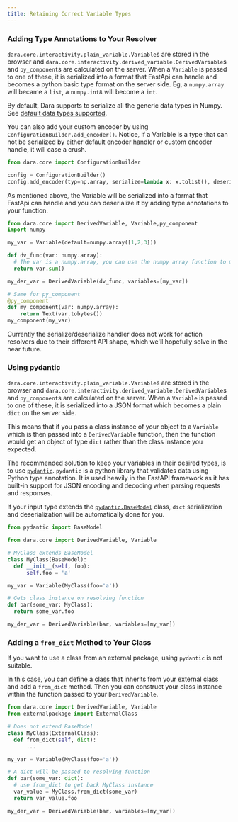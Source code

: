 ```yaml
---
title: Retaining Correct Variable Types
---
```

### Adding Type Annotations to Your Resolver
`dara.core.interactivity.plain_variable.Variable`s are stored in the browser and `dara.core.interactivity.derived_variable.DerivedVariable`s and `py_component`s are calculated on the server. When a `Variable` is passed to one of these, it is serialized into a format that FastApi can handle and becomes a python basic type format on the server side. Eg, a  `numpy.array` will became a  `list`, a `numpy.int8` will become a `int`.


By default, Dara supports to serialize all the generic data types in Numpy. See [default data types supported](https://github.com/causalens/dara/blob/master/packages/dara-core/dara/core/internal/encoder_registry.py).

You can also add your custom encoder by using `ConfigurationBuilder.add_encoder()`. Notice, if a Variable is a type that can not be serialized by either default encoder handler or custom encoder handle, it will case a crush.
```python
from dara.core import ConfigurationBuilder

config = ConfigurationBuilder()
config.add_encoder(typ=np.array, serialize=lambda x: x.tolist(), deserialize=lambda y: np.array(y))
```

As mentioned above, the Variable will be serialized into a format that FastApi can handle and you can deserialize it by adding type annotations to your function.
```python
from dara.core import DerivedVariable, Variable,py_component
import numpy

my_var = Variable(default=numpy.array([1,2,3]))

def dv_func(var: numpy.array):
  # The var is a numpy.array, you can use the numpy array function to manipulate data
  return var.sum()

my_der_var = DerivedVariable(dv_func, variables=[my_var])

# Same for py_component
@py_component
def my_component(var: numpy.array):
    return Text(var.tobytes())
my_component(my_var)
```
Currently the serialize/deserialize handler does not work for action resolvers due to their different API shape, which we'll hopefully solve in the near future.

### Using pydantic
`dara.core.interactivity.plain_variable.Variable`s are stored in the browser and `dara.core.interactivity.derived_variable.DerivedVariable`s and `py_component`s are calculated on the server. When a `Variable` is passed to one of these, it is serialized into a JSON format which becomes a plain `dict` on the server side.

This means that if you pass a class instance of your object to a `Variable` which is then passed into a `DerivedVariable` function, then the function would get an object of type `dict` rather than the class instance you expected.

The recommended solution to keep your variables in their desired types, is to use [`pydantic`](https://pydantic-docs.helpmanual.io/). `pydantic` is a python library that validates data using Python type annotation. It is used heavily in the FastAPI framework as it has built-in support for JSON encoding and decoding when parsing requests and responses.

If your input type extends the [`pydantic.BaseModel`](https://pydantic-docs.helpmanual.io/usage/models/#basic-model-usage) class, `dict` serialization and deserialization will be automatically done for you.

```python
from pydantic import BaseModel

from dara.core import DerivedVariable, Variable

# MyClass extends BaseModel
class MyClass(BaseModel):
  def __init__(self, foo):
      self.foo = 'a'

my_var = Variable(MyClass(foo='a'))

# Gets class instance on resolving function
def bar(some_var: MyClass):
  return some_var.foo

my_der_var = DerivedVariable(bar, variables=[my_var])
```


### Adding a `from_dict` Method to Your Class

If you want to use a class from an external package, using `pydantic` is not suitable.

In this case, you can define a class that inherits from your external class and add a `from_dict` method. Then you can construct your class instance within the function passed to your `DerivedVariable`.

```python
from dara.core import DerivedVariable, Variable
from externalpackage import ExternalClass

# Does not extend BaseModel
class MyClass(ExternalClass):
  def from_dict(self, dict):
      ...

my_var = Variable(MyClass(foo='a'))

# A dict will be passed to resolving function
def bar(some_var: dict):
  # use from_dict to get back MyClass instance
  var_value = MyClass.from_dict(some_var)
  return var_value.foo

my_der_var = DerivedVariable(bar, variables=[my_var])
```

